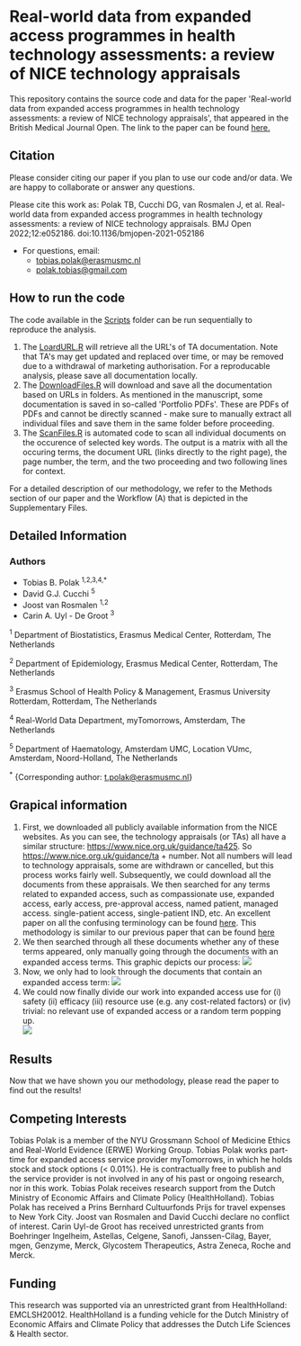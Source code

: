 # Real-world data from expanded access programmes in health technology assessments: a review of NICE technology appraisals
This repository contains the source code and data for the paper 'Real-world data from expanded access programmes in health technology assessments: a review of NICE technology appraisals', that appeared in the British Medical Journal Open. The link to the paper can be found [here.](https://bmjopen.bmj.com/content/12/1/e052186.full.) 


## Citation
Please consider citing our paper if you plan to use our code and/or data. We are happy to collaborate or answer any questions.

Please cite this work as: Polak TB, Cucchi DG, van Rosmalen J, et al. Real-world data from expanded access programmes in health technology assessments: a review of NICE technology appraisals. BMJ Open 2022;12:e052186. doi:10.1136/bmjopen-2021-052186
* For questions, email: 
    * tobias.polak@erasmusmc.nl
    * polak.tobias@gmail.com

## How to run the code
The code available in the [Scripts](/Scripts) folder can be run sequentially to reproduce the analysis.
1. The [LoardURL.R](/Scripts/01LoadURL.R) will retrieve all the URL's of TA documentation. Note that TA's may get updated and replaced over time, or may be removed due to a withdrawal of marketing authorisation. For a reproducable analysis, please save all documentation locally.
2. The [DownloadFiles.R](/Scripts/02DownloadFiles.R) will download and save all the documentation based on URLs in folders. As mentioned in the manuscript, some documentation is saved in so-called 'Portfolio PDFs'. These are PDFs of PDFs and cannot be directly scanned - make sure to manually extract all individual files and save them in the same folder before proceeding.
3. The [ScanFiles.R](/Scripts/03ScanFiles.R) is automated code to scan all individual documents on the occurence of selected key words. The output is a matrix with all the occuring terms, the document URL (links directly to the right page), the page number, the term, and the two proceeding and two following lines for  context.

For a detailed description of our methodology, we refer to the Methods section of our paper and the Workflow (A) that is depicted in the Supplementary Files. 

## Detailed Information 

### Authors
- Tobias B. Polak <sup>1,2,3,4,*</sup>
- David G.J. Cucchi <sup>5</sup>
- Joost van Rosmalen <sup>1,2</sup>
- Carin A. Uyl - De Groot <sup>3</sup>

<sup>1</sup> Department of Biostatistics, Erasmus Medical Center, Rotterdam, The Netherlands

<sup>2</sup> Department of Epidemiology, Erasmus Medical Center, Rotterdam, The Netherlands

<sup>3</sup> Erasmus School of Health Policy & Management, Erasmus University Rotterdam, Rotterdam, The Netherlands

<sup>4</sup> Real-World Data Department, myTomorrows, Amsterdam, The Netherlands

<sup>5</sup> Department of Haematology, Amsterdam UMC, Location VUmc, Amsterdam, Noord-Holland, The Netherlands

<sup>*</sup> {Corresponding author: t.polak@erasmusmc.nl}

## Grapical information
1. First, we downloaded all publicly available information from the NICE websites. As you can see, the technology appraisals (or TAs) all have a similar structure: https://www.nice.org.uk/guidance/ta425. So https://www.nice.org.uk/guidance/ta + number. Not all numbers will lead to technology appraisals, some are withdrawn or cancelled, but this process works fairly well. Subsequently, we could download all the documents from these appraisals. We then searched for any terms related to expanded access, such as compassionate use, expanded access, early access, pre-approval access, named patient, managed access. single-patient access, single-patient IND, etc. An excellent paper on all the confusing terminology can be found [here](https://journals.sagepub.com/doi/10.1177/2168479017696267?icid=int.sj-abstract.similar-articles.5). This methodology is similar to our previous paper that can be found [here](https://github.com/TobiasPolak/BJCP2020)
2. We then searched through all these documents whether any of these terms appeared, only manually going through the documents with an expanded access terms. This graphic depicts our process:
![](https://github.com/TobiasPolak/BJCP2020/blob/master/GIF1_Compressed%20(1).gif)
3. Now, we only had to look through the documents that contain an expanded access term:
![](https://github.com/TobiasPolak/BJCP2020/blob/master/GIF2_Loop_Compressed%20(1).gif)
4. We could now finally divide our work into expanded access use for (i) safety (ii) efficacy (iii) resource use (e.g. any cost-related factors) or (iv) trivial: no relevant use of expanded access or a random term popping up.  
![](https://github.com/TobiasPolak/RWD-from-EAP-in-HTA-a-review-of-NICE-technology-appraisals/blob/main/Animations/GIF3_Compressed%20(1).gif)

## Results
Now that we have shown you our methodology, please read the paper to find out the results!

## Competing Interests
Tobias Polak is a member of the NYU Grossmann School of Medicine Ethics and Real-World Evidence (ERWE) Working Group. Tobias Polak works part-time for expanded access service provider myTomorrows, in which he holds stock and stock options (< 0.01%). He is contractually free to publish and the service provider is not involved in any of his past or ongoing research, nor in this work. Tobias Polak receives research support from the Dutch Ministry of Economic Affairs and Climate Policy (HealthHolland). Tobias Polak has received a Prins Bernhard Cultuurfonds Prijs for travel expenses to New York City. Joost van Rosmalen and David Cucchi declare no conflict of interest. Carin Uyl-de Groot has received unrestricted grants from Boehringer Ingelheim, Astellas, Celgene, Sanofi, Janssen-Cilag, Bayer, mgen, Genzyme, Merck, Glycostem Therapeutics, Astra Zeneca, Roche and Merck.

## Funding
This research was supported via an unrestricted grant from HealthHolland: EMCLSH20012. HealthHolland is a funding vehicle for the Dutch Ministry of Economic Affairs and Climate Policy that addresses the Dutch Life Sciences & Health sector.

